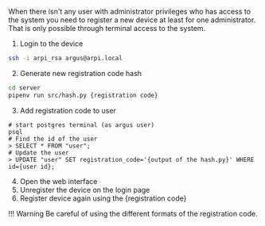 When there isn't any user with administrator privileges who has access to the
system you need to register a new device at least for one administrator. That
is only possible through terminal access to the system.

1. Login to the device
```bash
ssh -i arpi_rsa argus@arpi.local
```

2. Generate new registration code hash
```bash
cd server
pipenv run src/hash.py {registration code}
```

3. Add registration code to user
```
# start postgres terminal (as argus user)
psql
# Find the id of the user
> SELECT * FROM "user";
# Update the user
> UPDATE "user" SET registration_code='{output of the hash.py}' WHERE id={user id};
```

4. Open the web interface
5. Unregister the device on the login page
6. Register device again using the {registration code}


!!! Warning
    Be careful of using the different formats of the registration code.
